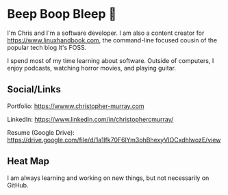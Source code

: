# Beep Boop Bleep 👋

I'm Chris and I'm a software developer. I am also a content creator for https://www.linuxhandbook.com, the command-line focused cousin of the popular tech blog It's FOSS. 

I spend most of my time learning about software. Outside of computers, I enjoy podcasts, watching horror movies, and playing guitar. 

## Social/Links
Portfolio: https://wwww.christopher-murray.com

LinkedIn: https://www.linkedin.com/in/christophercmurray/

Resume (Google Drive): https://drive.google.com/file/d/1a1lfk70F6lYm3ohBhexyVIOCxdhlwozE/view

## Heat Map
I am always learning and working on new things, but not necessarily on GitHub. 
